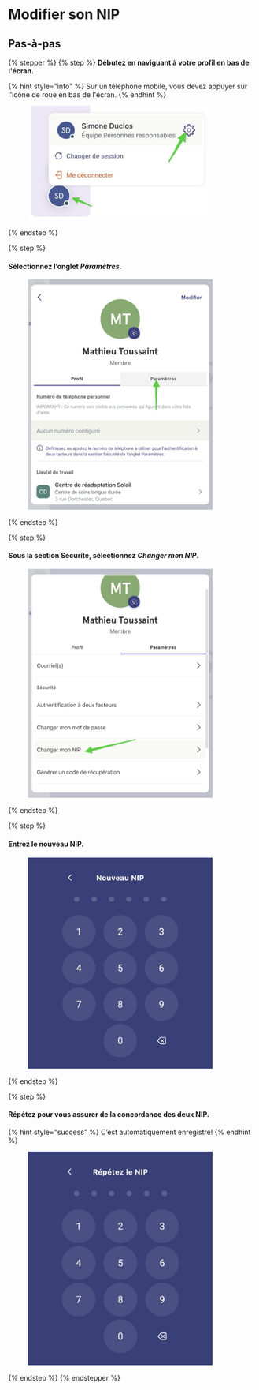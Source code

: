 # Modifier son NIP

## Pas-à-pas

{% stepper %}
{% step %}
**Débutez en naviguant à votre profil en bas de l'écran.**

{% hint style="info" %}
Sur un téléphone mobile, vous devez appuyer sur l'icône de roue en bas de l'écran.
{% endhint %}

<div align="left"><figure><img src="../../.gitbook/assets/acceder-les-parametres-patients.jpeg" alt="" width="375"><figcaption></figcaption></figure></div>
{% endstep %}

{% step %}
#### Sélectionnez l’onglet _Paramètres_.

<div align="left"><figure><img src="../../.gitbook/assets/Modifier son NIP - Step 3.jpeg" alt="" width="375"><figcaption></figcaption></figure></div>
{% endstep %}

{% step %}
#### Sous la section Sécurité, sélectionnez _Changer mon NIP_.

<div align="left"><figure><img src="../../.gitbook/assets/Modifier son NIP - Step 4.jpeg" alt="" width="375"><figcaption></figcaption></figure></div>
{% endstep %}

{% step %}
#### Entrez le nouveau NIP.

<div align="left"><figure><img src="../../.gitbook/assets/Modifier son NIP - Step 5.jpeg" alt="" width="375"><figcaption></figcaption></figure></div>
{% endstep %}

{% step %}
#### Répétez pour vous assurer de la concordance des deux NIP.

{% hint style="success" %}
C’est automatiquement enregistré!
{% endhint %}

<div align="left"><figure><img src="../../.gitbook/assets/Modifier son NIP - Step 6.jpeg" alt="" width="375"><figcaption></figcaption></figure></div>
{% endstep %}
{% endstepper %}
